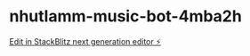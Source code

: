 # nhutlamm-music-bot-4mba2h

[Edit in StackBlitz next generation editor ⚡️](https://stackblitz.com/~/github.com/nhutlamm/nhutlamm-music-bot-4mba2h)